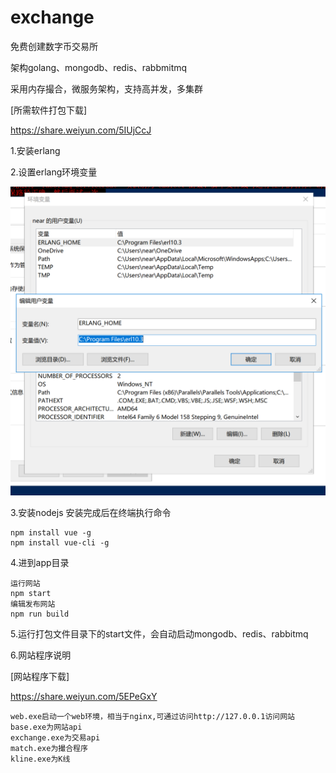 # exchange
免费创建数字币交易所

架构golang、mongodb、redis、rabbmitmq

采用内存撮合，微服务架构，支持高并发，多集群

[所需软件打包下载]

https://share.weiyun.com/5IUjCcJ

1.安装erlang

2.设置erlang环境变量

![erlang](https://github.com/nearcode/exchange/blob/master/erlang.png)

3.安装nodejs
安装完成后在终端执行命令

    npm install vue -g
    npm install vue-cli -g
    
4.进到app目录
    
    运行网站
    npm start
    编辑发布网站
    npm run build
    
5.运行打包文件目录下的start文件，会自动启动mongodb、redis、rabbitmq

6.网站程序说明

[网站程序下载]

https://share.weiyun.com/5EPeGxY
    
    web.exe启动一个web环境，相当于nginx,可通过访问http://127.0.0.1访问网站
    base.exe为网站api
    exchange.exe为交易api
    match.exe为撮合程序
    kline.exe为K线
